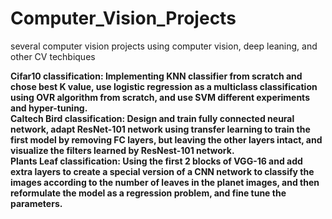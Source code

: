 # Computer_Vision_Projects
several computer vision projects using computer vision, deep leaning, and other CV techbiques

<b>Cifar10 classification:<b> Implementing KNN classifier from scratch and chose best K value, use logistic regression as a multiclass classification using OVR algorithm from scratch, and use SVM different experiments and hyper-tuning.
<br>
<b>Caltech Bird classification:<b> Design and train fully connected neural network, adapt ResNet-101 network using transfer learning to train the first model by removing FC layers, but leaving the other layers intact, and visualize the filters learned by ResNest-101 network.
<br>
<b>Plants Leaf classification:<b> Using the first 2 blocks of VGG-16 and add extra layers to create a special version of a CNN network to classify the images according to the number of leaves in the planet images, and then reformulate the model as a regression problem, and fine tune the parameters.
